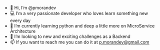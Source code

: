 - 👋 Hi, I’m @pmorandev
- 💻 I’m a very passionate developer who loves learn something new every day
- 🌱 I’m currently learning python and deep a little more on MicroService Architecture
- 💞️ I’m looking to new and exciting challenges as a Backend 
- 📫 If you want to reach me you can do it at p.morandev@gmail.com

<!---
pmorandev/pmorandev is a ✨ special ✨ repository because its `README.md` (this file) appears on your GitHub profile.
You can click the Preview link to take a look at your changes.
--->
